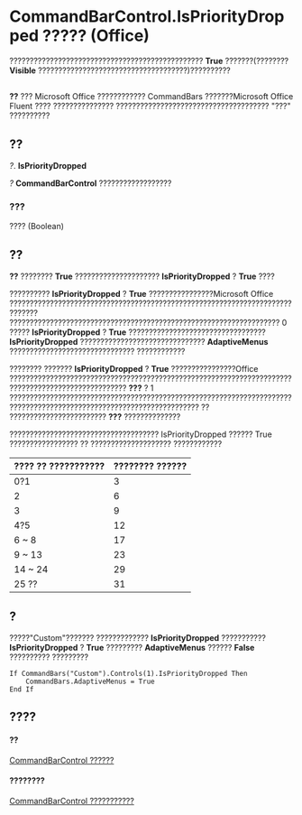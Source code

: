 
# CommandBarControl.IsPriorityDropped ????? (Office)

???????????????????????????????????????????????? **True** ???????(???????? **Visible** ?????????????????????????????????????)??????????


## 


 **??**  ??? Microsoft Office ???????????? CommandBars ???????Microsoft Office Fluent ???? ??????????????? ?????????????????????????????????????? "???" ??????????


## ??

 _?_. **IsPriorityDropped**

 _?_ **CommandBarControl** ??????????????????


### ???

???? (Boolean)


## ??

 **??** ???????? **True** ????????????????????? **IsPriorityDropped** ? **True** ????

?????????? **IsPriorityDropped** ? **True** ????????????????Microsoft Office ????????????????????????????????????????????????????????????????????????????? ??????????????????????????????????????????????????????????????????? 0 ????? **IsPriorityDropped** ? **True** ?????????????????????????????????? **IsPriorityDropped** ??????????????????????????????? **AdaptiveMenus** ??????????????????????????????? ????????????

???????? ??????? **IsPriorityDropped** ? **True** ????????????????Office ??????????????????????????????????????????????????????????????????????????????????????????????????? **???** ? 1 ????????????????????????????????????????????????????????????????????????????????????????????????????????????????????? ?? ???????????????????????? **???** ??????????????

????????????????????????????????????? IsPriorityDropped ?????? True ????????????????? ?? ???????????????????? ????????????



|**???? ?? ???????????**|**???????? ??????**|
|:-----|:-----|
|0?1|3|
|2|6|
|3|9|
|4?5|12|
|6 ~ 8|17|
|9 ~ 13|23|
|14 ~ 24|29|
|25 ??|31|

## ?

?????"Custom"??????? ????????????? **IsPriorityDropped** ??????????? **IsPriorityDropped** ? **True** ????????? **AdaptiveMenus** ?????? **False** ?????????? ?????????


```
If CommandBars("Custom").Controls(1).IsPriorityDropped Then 
    CommandBars.AdaptiveMenus = True  
End If
```


## ????


#### ??


[CommandBarControl ??????](b104ec00-beeb-a927-4b7b-108f4e3164f5.md)
#### ????????


[CommandBarControl ???????????](http://msdn.microsoft.com/library/1d2360e4-7511-a3a4-9959-2f7c8282bf99%28Office.15%29.aspx)